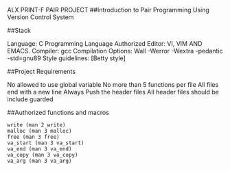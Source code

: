 ALX PRINT-F PAIR PROJECT
##Introduction to Pair Programming Using Version Control System


##Stack

Language: C Programming Language
Authorized Editor: VI, VIM AND EMACS.
Compiler: gcc
Compilation Options: Wall -Werror -Wextra -pedantic -std=gnu89
Style guidelines: [Betty style]

##Project Requirements

No allowed to use global variable
No more than 5 functions per file
All files end with a new line
Always Push the header files
All header files should be include guarded

##Authorized functions and macros

	write (man 2 write)
	malloc (man 3 malloc)
	free (man 3 free)
	va_start (man 3 va_start)
	va_end (man 3 va_end)
	va_copy (man 3 va_copy)
	va_arg (man 3 va_arg)
